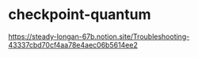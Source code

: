# checkpoint-quantum
https://steady-longan-67b.notion.site/Troubleshooting-43337cbd70cf4aa78e4aec06b5614ee2

